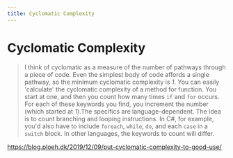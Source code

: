 ```yaml
---
title: Cyclomatic Complexity
---
```


# Cyclomatic Complexity

> I think of cyclomatic as a measure of the number of pathways through a piece of code. Even the simplest body of code affords a single pathway, so the minimum cyclomatic complexity is *1*. You can easily 'calculate' the cyclomatic complexity of a method for function. You start at one, and then you count how many times `if` and `for` occurs. For each of these keywords you find, you increment the number (which started at *1*).The specifics are language-dependent. The idea is to count branching and looping instructions. In C#, for example, you'd also have to include `foreach`, `while`, `do`, and each `case` in a `switch` block. In other languages, the keywords to count will differ.

https://blog.ploeh.dk/2019/12/09/put-cyclomatic-complexity-to-good-use/